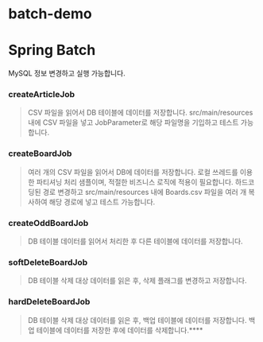 # batch-demo
Spring Batch
===========
MySQL 정보 변경하고 실행 가능합니다.

### createArticleJob
> CSV 파일을 읽어서 DB 테이블에 데이터를 저장합니다.
> src/main/resources 내에 CSV 파일을 넣고 JobParameter로 해당 파일명을 기입하고 테스트 가능합니다.

### createBoardJob
> 여러 개의 CSV 파일을 읽어서 DB에 데이터를 저장합니다.
> 로컬 쓰레드를 이용한 파티셔닝 처리 샘플이며, 적절한 비즈니스 로직에 적용이 필요합니다.
> 하드코딩된 경로 변경하고 src/main/resources 내에 Boards.csv 파일을 여러 개 복사하여 해당 경로에 넣고 테스트 가능합니다.

### createOddBoardJob
> DB 테이블 데이터를 읽어서 처리한 후 다른 테이블에 데이터를 저장합니다.

### softDeleteBoardJob
> DB 테이블 삭제 대상 데이터를 읽은 후, 삭제 플래그를 변경하고 저장합니다.

### hardDeleteBoardJob
> DB 테이블 삭제 대상 데이터를 읽은 후, 백업 테이블에 데이터를 저장합니다.
> 백업 테이블에 데이터를 저장한 후에 데이터를 삭제합니다.****
